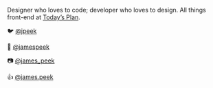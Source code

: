 Designer who loves to code; developer who loves to design. All things front-end at [Today’s Plan](https://www.todaysplan.com.au).

🐦 [@jpeek](https://twitter.com/jpeek)

💼 [@jamespeek](https://www.linkedin.com/in/jamespeek/)

📷 [@james_peek](https://www.instagram.com/james_peek/)

👍 [@james.peek](https://www.facebook.com/james.peek)

